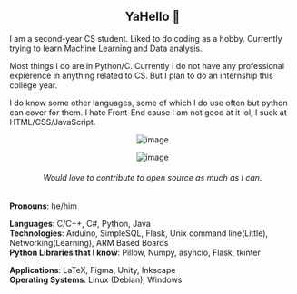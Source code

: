 <h2 align='center'>YaHello 👋</h2>



I am a second-year CS student. Liked to do coding as a hobby. Currently trying to learn Machine Learning and Data analysis. 

Most things I do are in Python/C. Currently I do not have any professional expierence in anything related to CS. But I plan to do an internship this college year.

I do know some other languages, some of which I do use often but python can cover for them. I hate Front-End cause I am not good at it lol, I suck at HTML/CSS/JavaScript.

<div align='center'>
  
![image](https://user-images.githubusercontent.com/71703481/140780933-6b0ee8e3-560a-46ed-a92a-b61cbbd953de.png)

![image](https://user-images.githubusercontent.com/71703481/140781937-4d0f24bb-701d-459f-9cdd-f9b84c721b13.png)
  
###### Would love to contribute to open source as much as I can.
      
</div>            
                  
**Pronouns**: he/him                                                       
                        
**Languages**: C/C++, C#, Python, Java                                                   
**Technologies**: Arduino, SimpleSQL, Flask, Unix command line(Little), Networking(Learning), ARM Based Boards                                               
**Python Libraries that I know**: Pillow, Numpy, asyncio, Flask, tkinter      

**Applications**: LaTeX, Figma, Unity, Inkscape                                                                  
**Operating Systems**: Linux (Debian), Windows                                                            

 
 
